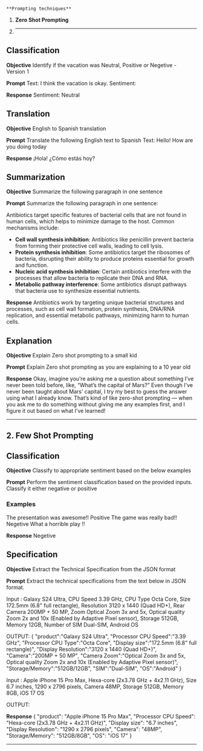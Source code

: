     **Prompting techniques**
1.	******Zero Shot Prompting******
2.	---------------------------------




**Classification**
-------------------


**Objective**
Identify if the vacation was Neutral, Positive or Negetive - Version 1


**Prompt**
Text: I think the vacation is okay.
Sentiment:


**Response**
Sentiment: Neutral


****Translation****
----------------------


**Objective**
English to Spanish translation

**Prompt**
Translate the following English text to Spanish
Text: Hello! How are you doing today

**Response**
¡Hola! ¿Cómo estás hoy?



****Summarization****
-----------------------


**Objective**
Summarize the following paragraph in one sentence

**Prompt**
Summarize the following paragraph in one sentence:

Antibiotics target specific features of bacterial cells that are not found in human cells, which helps to minimize damage to the host. Common mechanisms include:
- **Cell wall synthesis inhibition**: Antibiotics like penicillin prevent bacteria from forming their protective cell walls, leading to cell lysis.
- **Protein synthesis inhibition**: Some antibiotics target the ribosomes of bacteria, disrupting their ability to produce proteins essential for growth and function.
- **Nucleic acid synthesis inhibition**: Certain antibiotics interfere with the processes that allow bacteria to replicate their DNA and RNA.
- **Metabolic pathway interference**: Some antibiotics disrupt pathways that bacteria use to synthesize essential nutrients.



**Response**
Antibiotics work by targeting unique bacterial structures and processes, such as cell wall formation, protein synthesis, DNA/RNA replication, and essential metabolic pathways, minimizing harm to human cells.



****Explanation****
--------------------


**Objective**
Explain Zero shot prompting to a small kid

**Prompt**
Explain Zero shot prompting as you are explaining to a 10 year old


**Response**
Okay, imagine you’re asking me a question about something I’ve never been told before, like, “What’s the capital of Mars?” Even though I’ve never been taught about Mars’ capital, I try my best to guess the answer using what I already know. That’s kind of like zero-shot prompting — when you ask me to do something without giving me any examples first, and I figure it out based on what I’ve learned!

--------------------------------------------------------------------------------------------------------------------------------------------------------------------------------------------------------------------------------------------------------------------------

****2. Few Shot Prompting****
-------------------------------

****Classification****
-----------------------

**Objective**
Classify to appropriate sentiment based on the below examples

**Prompt**
Perform the sentiment classification based on the provided inputs. Classify it either negative or positive

### Examples ###

The presentation was awesome!! Positive
The game was really bad!! Negetive
What a horrible play !!



**Response**
Negetive


****Specification****
-----------------------

**Objective**
Extract the Technical Specification from the JSON format

**Prompt**
Extract the technical specifications from the text below in JSON format.

<Example>
Input : Galaxy S24 Ultra, CPU Speed 3.39 GHz, CPU Type Octa Core, Size 172.5mm (6.8" full rectangle), Resolution 3120 x 1440 (Quad HD+), Rear Camera 200MP + 50 MP, Zoom Optical Zoom 3x and 5x, Optical quality Zoom 2x and 10x (Enabled by Adaptive Pixel sensor), Storage 512GB, Memory 12GB, Number of SIM Dual-SIM, Android OS

OUTPUT:
{
	"product":"Galaxy S24 Ultra",
	"Processor CPU Speed":"3.39 GHz",
	"Processor CPU Type":"Octa Core",
	"Display size":"172.5mm (6.8" full rectangle)",
	"Display Resolution":"3120 x 1440 (Quad HD+)",
	"Camera":"200MP + 50 MP",
	"Camera Zoom":"Optical Zoom 3x and 5x, Optical quality Zoom 2x and 10x (Enabled by Adaptive Pixel sensor)",
	"Storage/Memory":"512GB/12GB",
	"SIM":"Dual-SIM",
	"OS":"Android"
}

Input : Apple iPhone 15 Pro Max, Hexa-core (2x3.78 GHz + 4x2.11 GHz), Size 6.7 inches, 1290 x 2796 pixels, Camera 48MP, Storage 512GB, Memory 8GB, iOS 17 OS

OUTPUT:



**Response**
{
	"product": "Apple iPhone 15 Pro Max",
	"Processor CPU Speed": "Hexa-core (2x3.78 GHz + 4x2.11 GHz)",
	"Display size": "6.7 inches",
	"Display Resolution": "1290 x 2796 pixels",
	"Camera": "48MP",
	"Storage/Memory": "512GB/8GB",
	"OS": "iOS 17"
}

------------------------------------------------------------------------------------------------------------------------------------------------------------------------
